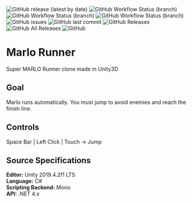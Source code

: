 ![GitHub release (latest by date)](https://img.shields.io/github/v/release/juliansangillo/marlo-runner?label=stable&style=plastic)
![GitHub Workflow Status (branch)](https://badgen.net/badge/github/checks/juliansangillo/marlo-runner/master?label=master&style=plastic)
![GitHub Workflow Status (branch)](https://badgen.net/badge/github/checks/juliansangillo/marlo-runner/beta?label=beta&style=plastic)
![GitHub Workflow Status (branch)](https://badgen.net/badge/github/checks/juliansangillo/marlo-runner/alpha?label=alpha&style=plastic)
![GitHub issues](https://img.shields.io/github/issues/juliansangillo/marlo-runner?style=plastic)
![GitHub last commit](https://img.shields.io/github/last-commit/juliansangillo/marlo-runner?style=plastic)
![GitHub Releases](https://img.shields.io/github/downloads/juliansangillo/marlo-runner/latest/total?style=plastic)
![GitHub All Releases](https://img.shields.io/github/downloads/juliansangillo/marlo-runner/total?style=plastic)
![GitHub](https://img.shields.io/github/license/juliansangillo/marlo-runner?color=blue&style=plastic)

# Marlo Runner
Super MARLO Runner clone made in Unity3D
## Goal
Marlo runs automatically. You must jump to avoid enemies and reach the finish line.
## Controls
Space Bar | Left Click | Touch -> Jump
## Source Specifications
**Editor:** Unity 2019.4.2f1 LTS  
**Language:** C#  
**Scripting Backend:** Mono  
**API:** .NET 4.x
